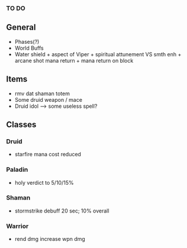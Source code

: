 ### TO DO

## General

- Phases(?)
- World Buffs
- Water shield + aspect of Viper + spiritual attunement VS smth enh + arcane shot mana return + mana return on block

## Items

- rmv dat shaman totem
- Some druid weapon / mace
- Druid idol --> some useless spell?

## Classes

### Druid
- starfire mana cost reduced

### Paladin
- holy verdict to 5/10/15%

### Shaman
- stormstrike debuff 20 sec; 10% overall

### Warrior
- rend dmg increase wpn dmg
